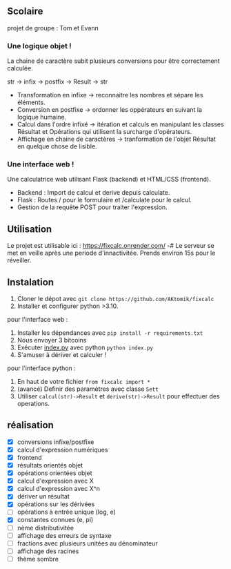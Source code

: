 ## Scolaire
projet de groupe : Tom et Evann
### Une logique objet !
La chaine de caractère subit plusieurs conversions pour être correctement calculée.

str → infix → postfix → Result → str
- Transformation en infixe → reconnaitre les nombres et sépare les éléments.
- Conversion en postfixe → ordonner les oppérateurs en suivant la logique humaine.
- Calcul dans l'ordre infixé → itération et calculs en manipulant les classes Résultat et Opérations qui utilisent la surcharge d'opérateurs.
- Affichage en chaine de caractères → tranformation de l'objet Résultat en quelque chose de lisible.
### Une interface web !
Une calculatrice web utilisant Flask (backend) et HTML/CSS (frontend).
- Backend : Import de calcul et derive depuis calculate.
- Flask : Routes / pour le formulaire et /calculate pour le calcul.
- Gestion de la requête POST pour traiter l'expression.

## Utilisation
Le projet est utilisable ici : https://fixcalc.onrender.com/
-# Le serveur se met en veille après une periode d'innactivitée. Prends environ 15s pour le réveiller.

## Instalation
1) Cloner le dépot avec `git clone https://github.com/AKtomik/fixcalc`
2) Installer et configurer python >3.10.

pour l'interface web :

1) Installer les dépendances avec `pip install -r requirements.txt`
2) Nous envoyer 3 bitcoins
3) Exécuter [index.py](./index.py) avec python `python index.py`
4) S'amuser à dériver et calculer !
  
pour l'interface python :

1) En haut de votre fichier `from fixcalc import *`
2) (avancé) Definir des paramètres avec classe `Sett`
3) Utiliser `calcul(str)->Result` et `derive(str)->Result` pour effectuer des operations.

## réalisation
- [x] conversions infixe/postfixe
- [x] calcul d'expression numériques
- [x] frontend
- [x] résultats orientés objet
- [x] opérations orientées objet
- [x] calcul d'expression avec X
- [x] calcul d'expression avec X^n
- [x] dériver un résultat
- [x] opérations sur les dérivées
- [ ] opérations à entrée unique (log, e)
- [x] constantes connues (e, pi)
- [ ] nème distributivitée
- [ ] affichage des erreurs de syntaxe
- [ ] fractions avec plusieurs unitées au dénominateur
- [ ] affichage des racines
- [ ] thème sombre
